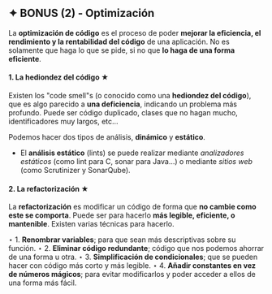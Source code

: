 ## ✦ BONUS (2) - Optimización
La **optimización de código** es el proceso de poder **mejorar la eficiencia, el rendimiento y la rentabilidad del código** de una aplicación. No es solamente que haga lo que se pide, si no que **lo haga de una forma eficiente**.

#### 1. La hediondez del código ★
Existen los "code smell"s (o conocido como una **hediondez del código**), que es algo parecido a **una deficiencia**, indicando un problema más profundo. Puede ser código duplicado, clases que no hagan mucho, identificadores muy largos, etc...

Podemos hacer dos tipos de análisis, **dinámico** y **estático**.
- El **análisis estático** (lints) se puede realizar mediante *analizadores estáticos* (como lint para C, sonar para Java...) o mediante *sitios web* (como Scrutinizer y SonarQube).

#### 2. La refactorización ★
La **refactorización** es modificar un código de forma que **no cambie como este se comporta**. Puede ser para hacerlo **más legible, eficiente, o mantenible**. Existen varias técnicas para hacerlo.

⋆ 1. **Renombrar variables**; para que sean más descriptivas sobre su función.
⋆ 2. **Eliminar código redundante**; código que nos podemos ahorrar de una forma u otra.
⋆ 3. **Simplificación de condicionales**; que se pueden hacer con código más corto y más legible.
⋆ 4. **Añadir constantes en vez de números mágicos**; para evitar modificarlos y poder acceder a ellos de una forma más fácil.
